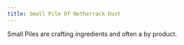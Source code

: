 ```yaml
---
title: Small Pile Of Netherrack Dust
---
```


<ItemImage file="small_pile_of_netherrack_dust" alt="Small Pile Of Netherrack Dust" size="200" />

Small Piles are crafting ingredients and often a by product.
